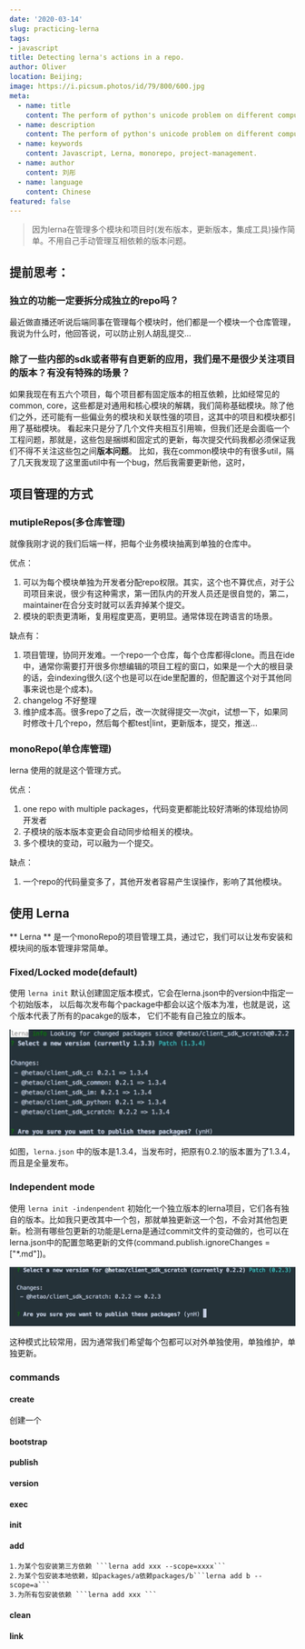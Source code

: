 ```yaml
---
date: '2020-03-14'
slug: practicing-lerna
tags:
- javascript
title: Detecting lerna's actions in a repo.
author: Oliver
location: Beijing;
image: https://i.picsum.photos/id/79/800/600.jpg
meta:
  - name: title
    content: The perform of python's unicode problem on different computer
  - name: description
    content: The perform of python's unicode problem on different computer
  - name: keywords
    content: Javascript, Lerna, monorepo, project-management.
  - name: author
    content: 刘彤
  - name: language
    content: Chinese
featured: false
---
```


> 因为lerna在管理多个模块和项目时(发布版本，更新版本，集成工具)操作简单。不用自己手动管理互相依赖的版本问题。

## 提前思考：

### 独立的功能一定要拆分成独立的repo吗？
最近做直播还听说后端同事在管理每个模块时，他们都是一个模块一个仓库管理，我说为什么时，他回答说，可以防止别人胡乱提交...

### 除了一些内部的sdk或者带有自更新的应用，我们是不是很少关注项目的版本？有没有特殊的场景？
如果我现在有五六个项目，每个项目都有固定版本的相互依赖，比如经常见的 common, core，这些都是对通用和核心模块的解耦，我们简称基础模块。除了他们之外，还可能有一些偏业务的模块和关联性强的项目，这其中的项目和模块都引用了基础模块。
看起来只是分了几个文件夹相互引用嘛，但我们还是会面临一个工程问题，那就是，这些包是捆绑和固定式的更新，每次提交代码我都必须保证我们不得不关注这些包之间**版本问题**。
比如，我在common模块中的有很多util，隔了几天我发现了这里面util中有一个bug，然后我需要更新他，这时，


## 项目管理的方式

### mutipleRepos(多仓库管理)
就像我刚才说的我们后端一样，把每个业务模块抽离到单独的仓库中。

优点：

1. 可以为每个模块单独为开发者分配repo权限。其实，这个也不算优点，对于公司项目来说，很少有这种需求，第一团队内的开发人员还是很自觉的，第二，maintainer在合分支时就可以丢弃掉某个提交。
2. 模块的职责更清晰，复用程度更高，更明显。通常体现在跨语言的场景。

缺点有：
1. 项目管理，协同开发难。一个repo一个仓库，每个仓库都得clone。而且在ide中，通常你需要打开很多你想编辑的项目工程的窗口，如果是一个大的根目录的话，会indexing很久(这个也是可以在ide里配置的，但配置这个对于其他同事来说也是个成本)。
3. changelog 不好整理
4. 维护成本高。很多repo了之后，改一次就得提交一次git，试想一下，如果同时修改十几个repo，然后每个都test|lint，更新版本，提交，推送...

### monoRepo(单仓库管理)

lerna 使用的就是这个管理方式。

优点：
1. one repo with multiple packages，代码变更都能比较好清晰的体现给协同开发者
2. 子模块的版本版本变更会自动同步给相关的模块。
3. 多个模块的变动，可以融为一个提交。

缺点：
1. 一个repo的代码量变多了，其他开发者容易产生误操作，影响了其他模块。

## 使用 Lerna 

** Lerna ** 是一个monoRepo的项目管理工具，通过它，我们可以让发布安装和模块间的版本管理非常简单。

### Fixed/Locked mode(default)
使用 `lerna init` 默认创建固定版本模式，它会在lerna.json中的version中指定一个初始版本，
以后每次发布每个package中都会以这个版本为准，也就是说，这个版本代表了所有的pacakge的版本，
它们不能有自己独立的版本。

![lerna-1](../../../assets/javascript/lerna_1.png)

如图，`lerna.json` 中的版本是1.3.4，当发布时，把原有0.2.1的版本置为了1.3.4，而且是全量发布。

### Independent mode
使用 `lerna init -indenpendent` 初始化一个独立版本的lerna项目，它们各有独自的版本。比如我只更改其中一个包，那就单独更新这一个包，不会对其他包更新。检测有哪些包更新的功能是Lerna是通过commit文件的变动做的，也可以在lerna.json中的配置忽略更新的文件(command.publish.ignoreChanges = ["*.md"])。

![lerna-2](../../../assets/javascript/lerna_2.png)

这种模式比较常用，因为通常我们希望每个包都可以对外单独使用，单独维护，单独更新。

### commands
 #### create
 创建一个
 #### bootstrap
 #### publish
 #### version
 #### exec
 #### init
 #### add
    1.为某个包安装第三方依赖 ```lerna add xxx --scope=xxxx``` 
    2.为某个包安装本地依赖，如packages/a依赖packages/b```lerna add b --scope=a```
    3.为所有包安装依赖 ```lerna add xxx ```
 #### clean
 #### link
